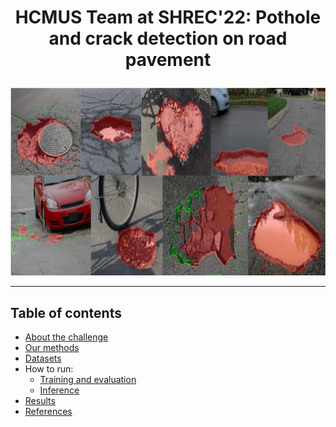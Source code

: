 # <p align="center"> HCMUS Team at SHREC'22: Pothole and crack detection on road pavement </p>

<p align="center"> <img height="300" alt="screen" src="./docs/figures/overlays.png"> </p>

----------------------------------------------------------

## Table of contents

- [About the challenge](./docs/SHREC22.md)
- [Our methods](./docs/SUBMISSION.md)
- [Datasets](./docs/DATA.md)
- How to run:
  - [Training and evaluation](./docs/CODE.md)
  - [Inference](./docs/INFERENCE.md)
- [Results](./docs/RESULTS.md)
- [References](./docs/REFERENCES.md)

